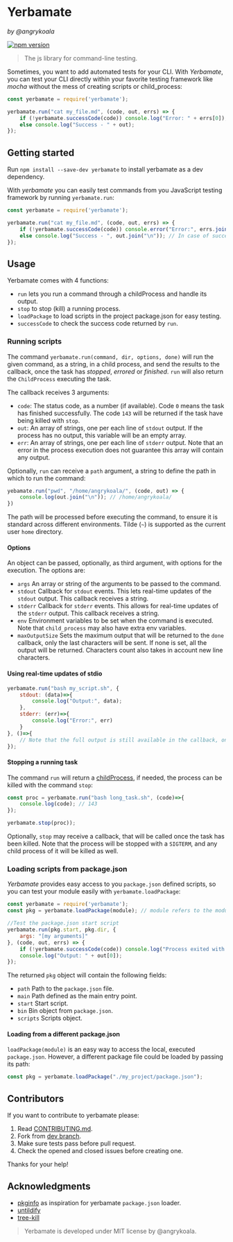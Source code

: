 Yerbamate
=========
_by @angrykoala_

[![npm version](https://badge.fury.io/js/yerbamate.svg)](https://badge.fury.io/js/yerbamate)

> The js library for command-line testing.

Sometimes, you want to add automated tests for your CLI. With _Yerbamate_, you can test your CLI directly within your favorite testing framework like _mocha_ without the mess of creating scripts or child_process:

```javascript
const yerbamate = require('yerbamate');

yerbamate.run("cat my_file.md", (code, out, errs) => {
    if (!yerbamate.successCode(code)) console.log("Error: " + errs[0]);
    else console.log("Success - " + out);
});
```

## Getting started
Run `npm install --save-dev yerbamate` to install yerbamate as a dev dependency.

With _yerbamate_ you can easily test commands from you JavaScript testing framework by running `yerbamate.run`:

```js
const yerbamate = require('yerbamate');

yerbamate.run("cat my_file.md", (code, out, errs) => {
    if (!yerbamate.successCode(code)) console.error("Error:", errs.join("\n")); // In case of errors, log stderr
    else console.log("Success - ", out.join("\n")); // In case of success, log all the stdout output
});
```

## Usage
Yerbamate comes with 4 functions:
* `run` lets you run a command through a childProcess and handle its output.
* `stop` to stop (kill) a running process.
* `loadPackage` to load scripts in the project package.json for easy testing.
* `successCode` to check the success code returned by `run`.

### Running scripts
The command `yerbamate.run(command, dir, options, done)` will run the given command, as a string, in a child process, and send the results to the callback, once the
task has _stopped_, _errored_ or _finished_. `run` will also return the `ChildProcess` executing the task.

The callback receives 3 arguments:
* `code`: The status code, as a number (if available). Code `0` means the task has finished successfully. The code `143` will be returned if the task have being killed with `stop`.
* `out`: An array of strings, one per each line of `stdout` output. If the process has no output, this variable will be an empty array.
* `err`:  An array of strings, one per each line of `stderr` output. Note that an error in the process execution does not guarantee this array will contain any output.

Optionally, `run` can receive a `path` argument, a string to define the path in which to run the command:

```js
yebamate.run("pwd", "/home/angrykoala/", (code, out) => {
    console.log(out.join("\n")); // /home/angrykoala/
})
```
The path will be processed before executing the command, to ensure it is standard across different environments. Tilde (`~`) is supported as the current user `home` directory.

#### Options
An object can be passed, optionally, as third argument, with options for the execution. The options are:

* `args` An array or string of the arguments to be passed to the command.
* `stdout` Callback for `stdout` events. This lets real-time updates of the `stdout` output. This callback receives a string.
* `stderr` Callback for `stderr` events. This allows for real-time updates of the `stderr` output. This callback receives a string.
* `env` Environment variables to be set when the command is executed. Note that `child_process` may also have extra env variables.
* `maxOutputSize` Sets the maximum output that will be returned to the `done` callback, only the last characters will be sent. If none is set, all the output will be returned. Characters count also takes in account new line characters.

#### Using real-time updates of stdio

```js
yerbamate.run("bash my_script.sh", {
    stdout: (data)=>{
        console.log("Output:", data);
    },
    stderr: (err)=>{
        console.log("Error:", err)
    }
}, ()=>{
    // Note that the full output is still available in the callback, once the process has finished.
});
```

#### Stopping a running task
The command `run` will return a [childProcess](https://nodejs.org/api/child_process.html), if needed, the process can be killed with the command `stop`:

```js
const proc = yerbamate.run("bash long_task.sh", (code)=>{
    console.log(code); // 143
});

yerbamate.stop(proc));
```

Optionally, `stop` may receive a callback, that will be called once the task has been killed. Note that the process will be stopped with a `SIGTERM`, and any child process of it will be killed as well.

### Loading scripts from package.json
_Yerbamate_ provides easy access to you `package.json` defined scripts, so you can test your module easily with `yerbamate.loadPackage`:

```js
const yerbamate = require('yerbamate');
const pkg = yerbamate.loadPackage(module); // module refers to the module being executed.

//Test the package.json start script
yerbamate.run(pkg.start, pkg.dir, {
    args: "[my arguments]"
}, (code, out, errs) => {
    if (!yerbamate.successCode(code)) console.log("Process exited with error code");
    console.log("Output: " + out[0]);
});
```

The returned `pkg` object will contain the following fields:

* `path` Path to the `package.json` file.
* `main` Path defined as the main entry point.
* `start` Start script.
* `bin` Bin object from `package.json`.
* `scripts` Scripts object.

#### Loading from a different package.json
`loadPackage(module)` is an easy way to access the local, executed `package.json`. However, a different package file could be loaded by passing its path:

```js
const pkg = yerbamate.loadPackage("./my_project/package.json");
```

## Contributors
If you want to contribute to yerbamate please:

1. Read [CONTRIBUTING.md](CONTRIBUTING.md).
2. Fork from [dev branch](https://github.com/angrykoala/yerbamate/tree/dev).
3. Make sure tests pass before pull request.
4. Check the opened and closed issues before creating one.

Thanks for your help!

## Acknowledgments
* [pkginfo](https://github.com/indexzero/node-pkginfo) as inspiration for yerbamate `package.json` loader.
* [untildify](https://www.npmjs.com/package/untildify)
* [tree-kill](https://www.npmjs.com/package/tree-kill)

> Yerbamate is developed under MIT license by @angrykoala.
